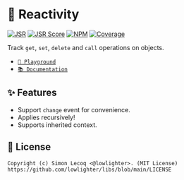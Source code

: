 # 🎯 Reactivity

[![JSR](https://jsr.io/badges/@libs/reactive)](https://jsr.io/@libs/reactive) [![JSR Score](https://jsr.io/badges/@libs/reactive/score)](https://jsr.io/@libs/reactive)
[![NPM](https://img.shields.io/npm/v/@lowlighter%2Freactive?logo=npm&labelColor=cb0000&color=183e4e)](https://www.npmjs.com/package/@lowlighter/reactive) [![Coverage](https://libs-coverage.lecoq.io/reactive/badge.svg)](https://libs-coverage.lecoq.io/reactive)

Track `get`, `set`, `delete` and `call` operations on objects.

- [`🦕 Playground`](https://dash.deno.com/playground/libs-reactive)
- [`📚 Documentation`](https://jsr.io/@libs/reactive/doc)

## ✨ Features

- Support `change` event for convenience.
- Applies recursively!
- Supports inherited context.

## 📜 License

```plaintext
Copyright (c) Simon Lecoq <@lowlighter>. (MIT License)
https://github.com/lowlighter/libs/blob/main/LICENSE
```
